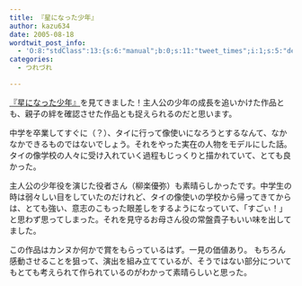 ```yaml
---
title: 『星になった少年』
author: kazu634
date: 2005-08-18
wordtwit_post_info:
  - 'O:8:"stdClass":13:{s:6:"manual";b:0;s:11:"tweet_times";i:1;s:5:"delay";i:0;s:7:"enabled";i:1;s:10:"separation";s:2:"60";s:7:"version";s:3:"3.7";s:14:"tweet_template";b:0;s:6:"status";i:2;s:6:"result";a:0:{}s:13:"tweet_counter";i:2;s:13:"tweet_log_ids";a:1:{i:0;i:1963;}s:9:"hash_tags";a:0:{}s:8:"accounts";a:1:{i:0;s:7:"kazu634";}}'
categories:
  - つれづれ

---
```

<div class="section">
<p>
<a href="http://www.randy-movie.com/" onclick="__gaTracker('send', 'event', 'outbound-article', 'http://www.randy-movie.com/', '『星になった少年』');" target="_blank">『星になった少年』</a>を見てきました！主人公の少年の成長を追いかけた作品とも、親子の絆を確認させた作品とも捉えられるのだと思います。
</p></p> 
  
<p>
    中学を卒業してすぐに（？）、タイに行って像使いになろうとするなんて、なかなかできるものではないでしょう。それをやった実在の人物をモデルにした話。タイの像学校の人々に受け入れていく過程もじっくりと描かれていて、とても良かった。
</p></p> 
  
<p>
    主人公の少年役を演じた役者さん（柳楽優弥）も素晴らしかったです。中学生の時は弱々しい目をしていたのだけれど、タイの像使いの学校から帰ってきてからは、とても強い、意志のこもった眼差しをするようになっていて、「すごぃ！」と思わず思ってしまった。それを見守るお母さん役の常盤貴子もいい味を出してました。
</p></p> 
  
<p>
    この作品はカンヌか何かで賞をもらっているはず。一見の価値あり。 もちろん感動させることを狙って、演出を組み立てているが、そうではない部分についてもとても考えられて作られているのがわかって素晴らしいと思った。
</p>
</div>

